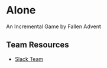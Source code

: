 # Alone
An Incremental Game by Fallen Advent

## Team Resources
* [Slack Team](https://silverwinggames.slack.com)
